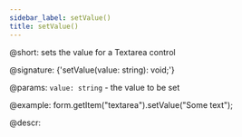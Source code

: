 ```yaml
---
sidebar_label: setValue()
title: setValue()
---          
```


@short: sets the value for a Textarea control

@signature: {'setValue(value: string): void;'}

@params:
`value: string` - the value to be set  

@example:
form.getItem("textarea").setValue("Some text");

@descr:
